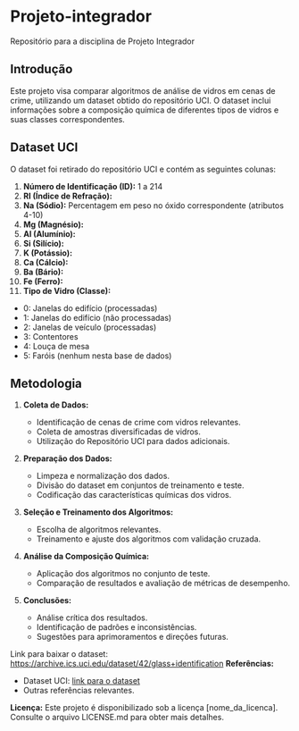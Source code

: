 # Projeto-integrador
Repositório para a disciplina de Projeto Integrador

## Introdução

Este projeto visa comparar algoritmos de análise de vidros em cenas de crime, utilizando um dataset obtido do repositório UCI. O dataset inclui informações sobre a composição química de diferentes tipos de vidros e suas classes correspondentes.

## Dataset UCI

O dataset foi retirado do repositório UCI e contém as seguintes colunas:

1. **Número de Identificação (ID):** 1 a 214
2. **RI (Índice de Refração):**
3. **Na (Sódio):** Percentagem em peso no óxido correspondente (atributos 4-10)
4. **Mg (Magnésio):**
5. **Al (Alumínio):**
6. **Si (Silício):**
7. **K (Potássio):**
8. **Ca (Cálcio):**
9. **Ba (Bário):**
10. **Fe (Ferro):**
11. **Tipo de Vidro (Classe):**
   - 0: Janelas do edifício (processadas)
   - 1: Janelas do edifício (não processadas)
   - 2: Janelas de veículo (processadas)
   - 3: Contentores
   - 4: Louça de mesa
   - 5: Faróis (nenhum nesta base de dados)

## Metodologia

1. **Coleta de Dados:**
   - Identificação de cenas de crime com vidros relevantes.
   - Coleta de amostras diversificadas de vidros.
   - Utilização do Repositório UCI para dados adicionais.

2. **Preparação dos Dados:**
   - Limpeza e normalização dos dados.
   - Divisão do dataset em conjuntos de treinamento e teste.
   - Codificação das características químicas dos vidros.

3. **Seleção e Treinamento dos Algoritmos:**
   - Escolha de algoritmos relevantes.
   - Treinamento e ajuste dos algoritmos com validação cruzada.

4. **Análise da Composição Química:**
   - Aplicação dos algoritmos no conjunto de teste.
   - Comparação de resultados e avaliação de métricas de desempenho.

5. **Conclusões:**
   - Análise crítica dos resultados.
   - Identificação de padrões e inconsistências.
   - Sugestões para aprimoramentos e direções futuras.

Link para baixar o dataset: https://archive.ics.uci.edu/dataset/42/glass+identification
**Referências:**
- Dataset UCI: [link para o dataset](link_para_o_dataset)
- Outras referências relevantes.

**Licença:**
Este projeto é disponibilizado sob a licença [nome_da_licenca]. Consulte o arquivo LICENSE.md para obter mais detalhes.
